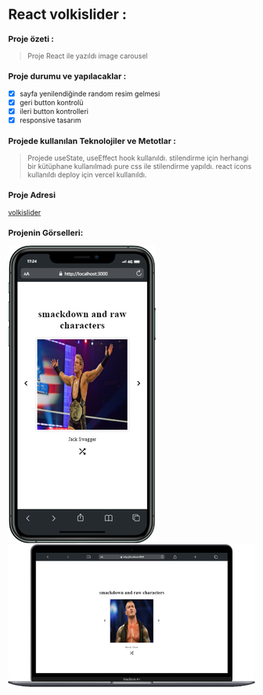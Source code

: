 # React volkislider :

### Proje özeti :

> Proje React ile yazıldı image carousel

### Proje durumu ve yapılacaklar :

- [x] sayfa yenilendiğinde random resim gelmesi
- [x] geri button kontrolü
- [x] ileri button kontrolleri
- [x] responsive tasarım

### Projede kullanılan Teknolojiler ve Metotlar :

> Projede useState, useEffect hook kullanıldı.
> stilendirme için herhangi bir kütüphane kullanılmadı pure css ile stilendirme yapıldı.
> react icons kullanıldı
> deploy için vercel kullanıldı.

### Proje Adresi

[volkislider](https://volkislider.vercel.app/)

### Projenin Görselleri:

![ekran görüntüsü](src/mobile.png)
![ekran görüntüsü](src/desktop.png)
